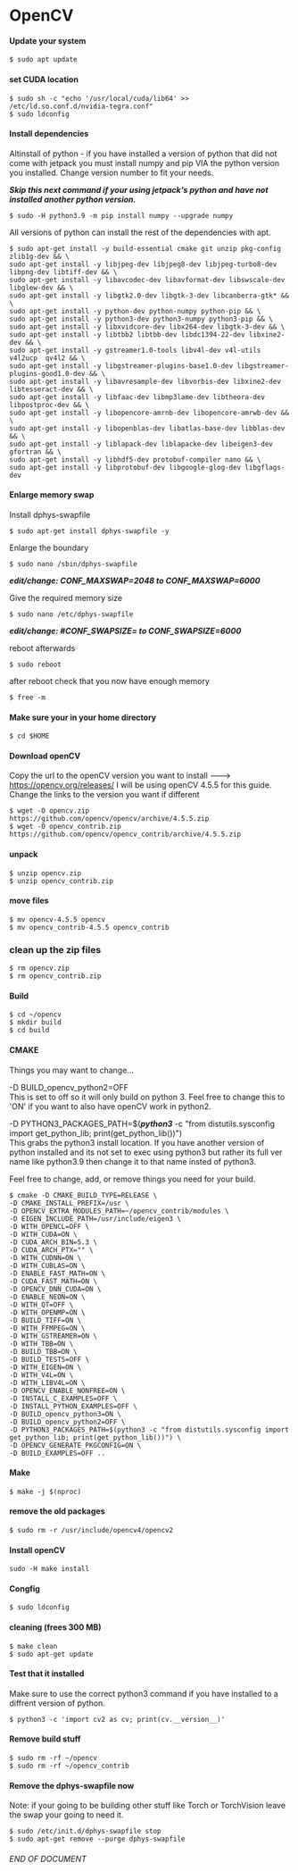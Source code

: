 # OpenCV

#### Update your system
```
$ sudo apt update
```
#### set CUDA location
```
$ sudo sh -c "echo '/usr/local/cuda/lib64' >> /etc/ld.so.conf.d/nvidia-tegra.conf"
$ sudo ldconfig
```

#### Install dependencies
Altinstall of python - if you have installed a version of python that did not come with jetpack you must install numpy and pip VIA the python version you installed. Change version number to fit your needs.

***Skip this next command if your using jetpack's python and have not installed another python version.***
```
$ sudo -H python3.9 -m pip install numpy --upgrade numpy
```
All versions of python can install the rest of the dependencies with apt.
```
$ sudo apt-get install -y build-essential cmake git unzip pkg-config zlib1g-dev && \
sudo apt-get install -y libjpeg-dev libjpeg8-dev libjpeg-turbo8-dev libpng-dev libtiff-dev && \
sudo apt-get install -y libavcodec-dev libavformat-dev libswscale-dev libglew-dev && \
sudo apt-get install -y libgtk2.0-dev libgtk-3-dev libcanberra-gtk* && \
sudo apt-get install -y python-dev python-numpy python-pip && \
sudo apt-get install -y python3-dev python3-numpy python3-pip && \
sudo apt-get install -y libxvidcore-dev libx264-dev libgtk-3-dev && \
sudo apt-get install -y libtbb2 libtbb-dev libdc1394-22-dev libxine2-dev && \
sudo apt-get install -y gstreamer1.0-tools libv4l-dev v4l-utils v4l2ucp  qv4l2 && \
sudo apt-get install -y libgstreamer-plugins-base1.0-dev libgstreamer-plugins-good1.0-dev && \
sudo apt-get install -y libavresample-dev libvorbis-dev libxine2-dev libtesseract-dev && \
sudo apt-get install -y libfaac-dev libmp3lame-dev libtheora-dev libpostproc-dev && \
sudo apt-get install -y libopencore-amrnb-dev libopencore-amrwb-dev && \
sudo apt-get install -y libopenblas-dev libatlas-base-dev libblas-dev && \
sudo apt-get install -y liblapack-dev liblapacke-dev libeigen3-dev gfortran && \
sudo apt-get install -y libhdf5-dev protobuf-compiler nano && \
sudo apt-get install -y libprotobuf-dev libgoogle-glog-dev libgflags-dev
```

#### Enlarge memory swap
Install dphys-swapfile
```
$ sudo apt-get install dphys-swapfile -y
```

Enlarge the boundary
```
$ sudo nano /sbin/dphys-swapfile
```
___edit/change: CONF_MAXSWAP=2048 to CONF_MAXSWAP=6000___

Give the required memory size
```
$ sudo nano /etc/dphys-swapfile
```
___edit/change: #CONF_SWAPSIZE= to CONF_SWAPSIZE=6000___

reboot afterwards
```
$ sudo reboot
```

after reboot check that you now have enough memory
```
$ free -m
```

#### Make sure your in your home directory
```
$ cd $HOME
```

#### Download openCV

Copy the url to the openCV version you want to install ---> https://opencv.org/releases/
I will be using openCV 4.5.5 for this guide. Change the links to the version you want if different
```
$ wget -O opencv.zip https://github.com/opencv/opencv/archive/4.5.5.zip
$ wget -O opencv_contrib.zip https://github.com/opencv/opencv_contrib/archive/4.5.5.zip
```
#### unpack
```
$ unzip opencv.zip
$ unzip opencv_contrib.zip
```

#### move files  
```
$ mv opencv-4.5.5 opencv
$ mv opencv_contrib-4.5.5 opencv_contrib
```
### clean up the zip files
```
$ rm opencv.zip
$ rm opencv_contrib.zip
```
#### Build
```
$ cd ~/opencv
$ mkdir build
$ cd build
```
#### CMAKE

Things you may want to change...

-D BUILD_opencv_python2=OFF
<br>
This is set to off so it will only build on python 3. Feel free to change this to 'ON' if you want to also have openCV work in python2.

-D PYTHON3_PACKAGES_PATH=$(***python3*** -c "from distutils.sysconfig import get_python_lib; print(get_python_lib())")
<br>
This grabs the python3 install location. If you have another version of python installed and its not set to exec using python3 but rather its full ver name like python3.9 then change it to that name insted of python3.

Feel free to change, add, or remove things you need for your build.

```
$ cmake -D CMAKE_BUILD_TYPE=RELEASE \
-D CMAKE_INSTALL_PREFIX=/usr \
-D OPENCV_EXTRA_MODULES_PATH=~/opencv_contrib/modules \
-D EIGEN_INCLUDE_PATH=/usr/include/eigen3 \
-D WITH_OPENCL=OFF \
-D WITH_CUDA=ON \
-D CUDA_ARCH_BIN=5.3 \
-D CUDA_ARCH_PTX="" \
-D WITH_CUDNN=ON \
-D WITH_CUBLAS=ON \
-D ENABLE_FAST_MATH=ON \
-D CUDA_FAST_MATH=ON \
-D OPENCV_DNN_CUDA=ON \
-D ENABLE_NEON=ON \
-D WITH_QT=OFF \
-D WITH_OPENMP=ON \
-D BUILD_TIFF=ON \
-D WITH_FFMPEG=ON \
-D WITH_GSTREAMER=ON \
-D WITH_TBB=ON \
-D BUILD_TBB=ON \
-D BUILD_TESTS=OFF \
-D WITH_EIGEN=ON \
-D WITH_V4L=ON \
-D WITH_LIBV4L=ON \
-D OPENCV_ENABLE_NONFREE=ON \
-D INSTALL_C_EXAMPLES=OFF \
-D INSTALL_PYTHON_EXAMPLES=OFF \
-D BUILD_opencv_python3=ON \
-D BUILD_opencv_python2=OFF \
-D PYTHON3_PACKAGES_PATH=$(python3 -c "from distutils.sysconfig import get_python_lib; print(get_python_lib())") \
-D OPENCV_GENERATE_PKGCONFIG=ON \
-D BUILD_EXAMPLES=OFF ..
```


#### Make
```
$ make -j $(nproc)
```
#### remove the old packages
```
$ sudo rm -r /usr/include/opencv4/opencv2
```

#### Install openCV
```
sudo -H make install
```
#### Congfig
```
$ sudo ldconfig
```
#### cleaning (frees 300 MB)
```
$ make clean
$ sudo apt-get update
```
#### Test that it installed
Make sure to use the correct python3 command if you have installed to a diffrent version of python.
```
$ python3 -c 'import cv2 as cv; print(cv.__version__)'
```
#### Remove build stuff
```
$ sudo rm -rf ~/opencv
$ sudo rm -rf ~/opencv_contrib
```
#### Remove the dphys-swapfile now
Note: if your going to be building other stuff like Torch or TorchVision leave the swap your going to need it.
```
$ sudo /etc/init.d/dphys-swapfile stop
$ sudo apt-get remove --purge dphys-swapfile
```



###### END OF DOCUMENT
